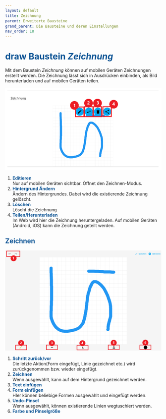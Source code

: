```yaml
---
layout: default
title: Zeichnung
parent: Erweiterte Bausteine
grand_parent: Die Bausteine und deren Einstellungen
nav_order: 18
---
```


# <span style="color:#0b5394"><span class="material-icons">draw</span> **Baustein *Zeichnung***</span>

Mit dem Baustein *Zeichnung* können auf mobilen Geräten Zeichnungen erstellt werden.
Die Zeichnung lässt sich in Ausdrücken einbinden, als Bild herunterladen und auf mobilen Geräten teilen.

![1drawing](\assets\record-spec-settings\1drawing.png "1drawing")

1. <span style="color:#0b5394">**Editieren**</span>  
    Nur auf mobilen Geräten sichtbar. Öffnet den Zeichnen-Modus.
2. <span style="color:#0b5394">**Hintergrund Ändern**</span>  
    Ändern des Hintergrundes. Dabei wird die existierende Zeichnung gelöscht.
3. <span style="color:#0b5394">**Löschen**</span>  
    Löscht die Zeichnung
4. <span style="color:#0b5394">**Teilen/Herunterladen**</span>  
    Im Web wird hier die Zeichnung heruntergeladen. Auf mobilen Geräten (Android, iOS) kann die Zeichnung geteilt werden.

## <span style="color:#0b5394">Zeichnen</span>

![2drawing](\assets\record-spec-settings\2drawing.png "2drawing")

1. <span style="color:#0b5394">**Schritt zurück/vor**</span>  
    Die letzte Aktion(Form eingefügt, Linie gezeichnet etc.) wird zurückgenommen bzw. wieder eingefügt.
2. <span style="color:#0b5394">**Zeichnen**</span>  
    Wenn ausgewählt, kann auf dem Hintergrund gezeichnet werden.
3. <span style="color:#0b5394">**Text einfügen**</span>  
4. <span style="color:#0b5394">**Form einfügen**</span>  
    HIer können beliebige Formen ausgewählt und eingefügt werden.
5. <span style="color:#0b5394">**Undo-Pinsel**</span>  
    Wenn ausgewählt, können existierende Linien wegtuschiert werden.
6. <span style="color:#0b5394">**Farbe und Pinselgröße**</span>